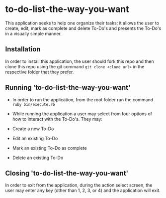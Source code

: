 # to-do-list-the-way-you-want

This application seeks to help one organize their tasks: it allows the user to create, edit, mark as complete and delete To-Do's and presents the To-Do's in a visually simple manner.

## Installation
In order to install this application, the user should fork this repo and then clone this repo using the git command `git clone <clone url>` in the respective folder that they prefer.

## Running 'to-do-list-the-way-you-want'

* In order to run  the application, from the root folder run the command `ruby bin/execute.rb`
* While running the application a user may select from four options of how to interact with the To-Do's. They may:

* Create a new To-Do
* Edit an existing To-Do
* Mark an existing To-Do as complete
* Delete an existing To-Do

## Closing 'to-do-list-the-way-you-want'

In order to exit from the application, during the action select screen, the user may enter any key (other than 1, 2, 3, or 4) and the application will exit.
